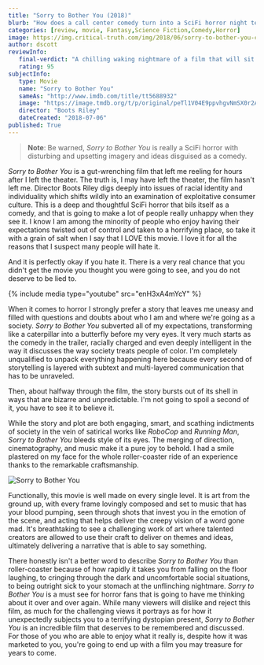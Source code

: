 ```yaml
---
title: "Sorry to Bother You (2018)"
blurb: "How does a call center comedy turn into a SciFi horror night terror?"
categories: [review, movie, Fantasy,Science Fiction,Comedy,Horror]
image: https://img.critical-truth.com/img/2018/06/sorry-to-bother-you-cover.jpg
author: dscott
reviewInfo:
   final-verdict: "A chilling waking nightmare of a film that will sit with you long after it is over."
   rating: 95
subjectInfo:
   type: Movie
   name: "Sorry to Bother You"
   sameAs: "http://www.imdb.com/title/tt5688932"
   image: "https://image.tmdb.org/t/p/original/peTl1V04E9ppvhgvNmSX0r2ALqO.jpg"
   director: "Boots Riley"
   dateCreated: "2018-07-06"
published: True
---
```



> **Note**: Be warned, *Sorry to Bother You* is really a SciFi horror with disturbing and upsetting imagery and ideas disguised as a comedy.

*Sorry to Bother You* is a gut-wrenching film that left me reeling for hours after I left the theater. The truth is, I may have left the theater, the film hasn't left me. Director Boots Riley digs deeply into issues of racial identity and individuality which shifts wildly into an examination of exploitative consumer culture. This is a deep and thoughtful SciFi horror that bils itself as a comedy, and that is going to make a lot of people really unhappy when they see it. I know I am among the minority of people who enjoy having their expectations twisted out of control and taken to a horrifying place, so take it with a grain of salt when I say that I LOVE this movie. I love it for all the reasons that I suspect many people will hate it. 

And it is perfectly okay if you hate it. There is a very real chance that you didn't get the movie you thought you were going to see, and you do not deserve to be lied to.

{% include media type="youtube" src="enH3xA4mYcY" %}

When it comes to horror I strongly prefer a story that leaves me uneasy and filled with questions and doubts about who I am and where we're going as a society. *Sorry to Bother You* subverted all of my expectations, transforming like a caterpillar into a butterfly before my very eyes. It very much starts as the comedy in the trailer, racially charged and even deeply intelligent in the way it discusses the way society treats people of color. I'm completely unqualified to unpack everything happening here because every second of storytelling is layered with subtext and multi-layered communication that has to be unraveled.

Then, about halfway through the film, the story bursts out of its shell in ways that are bizarre and unpredictable. I'm not going to spoil a second of it, you have to see it to believe it.

While the story and plot are both engaging, smart, and scathing indictments of society in the vein of satirical works like *RoboCop* and *Running Man*, *Sorry to Bother You* bleeds style of its eyes. The merging of direction, cinematography, and music make it a pure joy to behold. I had a smile plastered on my face for the whole roller-coaster ride of an experience thanks to the remarkable craftsmanship. 

<img class="img-responsive article-pic" src="https://img.critical-truth.com/img/2018/06/sorry-to-bother-you.jpg" alt="Sorry to Bother You" title="Sorry to Bother You">

Functionally, this movie is well made on every single level. It is art from the ground up, with every frame lovingly composed and set to music that has your blood pumping, seen through shots that invest you in the emotion of the scene, and acting that helps deliver the creepy vision of a word gone mad. It's breathtaking to see a challenging work of art where talented creators are allowed to use their craft to deliver on themes and ideas, ultimately delivering a narrative that is able to say something.

There honestly isn't a better word to describe *Sorry to Bother You* than roller-coaster because of how rapidly it takes you from falling on the floor laughing, to cringing through the dark and uncomfortable social situations, to being outright sick to your stomach at the unflinching nightmare. *Sorry to Bother You* is a must see for horror fans that is going to have me thinking about it over and over again. While many viewers will dislike and reject this film, as much for the challenging views it portrays as for how it unexpectedly subjects you to a terrifying dystopian present, *Sorry to Bother You* is an incredible film that deserves to be remembered and discussed. For those of you who are able to enjoy what it really is, despite how it was marketed to you, you're going to end up with a film you may treasure for years to come.

